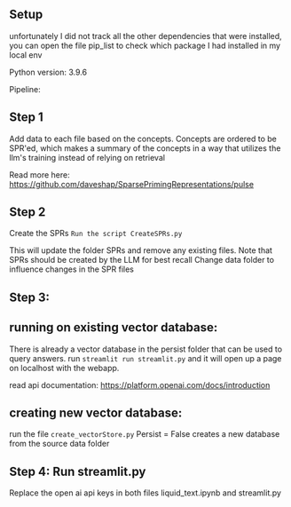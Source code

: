 
## Setup
unfortunately I did not track all the other dependencies that were installed, 
you can open the file pip_list to check which package I had installed in my local env

Python version: 3.9.6

Pipeline:
## Step 1
Add data to each file based on the concepts.
Concepts are ordered to be SPR'ed, which makes a summary of the concepts in a way that utilizes the llm's training instead of relying on retrieval

Read more here: https://github.com/daveshap/SparsePrimingRepresentations/pulse

## Step 2
Create the SPRs
`Run the script CreateSPRs.py`

This will update the folder SPRs and remove any existing files.
Note that SPRs should be created by the LLM for best recall
Change data folder to influence changes in the SPR files


## Step 3:

## running on existing vector database:
There is already a vector database in the persist folder that can be used to query answers.
run `streamlit run streamlit.py` and it will open up a page on localhost with the webapp.

read api documentation:
https://platform.openai.com/docs/introduction


## creating new vector database:
run the file `create_vectorStore.py`
Persist = False creates a new database from the source data folder

## Step 4: Run streamlit.py
Replace the open ai api keys in both files liquid_text.ipynb and streamlit.py

